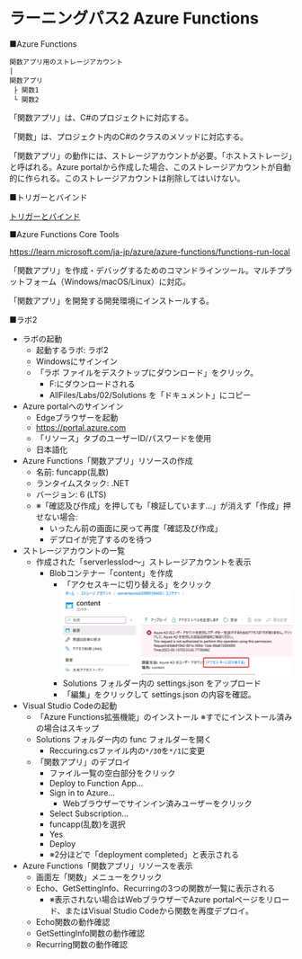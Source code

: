 # ラーニングパス2 Azure Functions

■Azure Functions

```
関数アプリ用のストレージアカウント
|
関数アプリ
 ├ 関数1
 └ 関数2
```

「関数アプリ」は、C#のプロジェクトに対応する。

「関数」は、プロジェクト内のC#のクラスのメソッドに対応する。

「関数アプリ」の動作には、ストレージアカウントが必要。「ホストストレージ」と呼ばれる。Azure portalから作成した場合、このストレージアカウントが自動的に作られる。このストレージアカウントは削除してはいけない。

■トリガーとバインド

[トリガーとバインド](pdf/mod02/%E3%83%88%E3%83%AA%E3%82%AC%E3%83%BC%E3%80%81%E3%83%90%E3%82%A4%E3%83%B3%E3%83%89.pdf)

■Azure Functions Core Tools

https://learn.microsoft.com/ja-jp/azure/azure-functions/functions-run-local

「関数アプリ」を作成・デバッグするためのコマンドラインツール。マルチプラットフォーム（Windows/macOS/Linux）に対応。

「関数アプリ」を開発する開発環境にインストールする。

■ラボ2

- ラボの起動
  - 起動するラボ: ラボ2
  - Windowsにサインイン
  - 「ラボ ファイルをデスクトップにダウンロード」をクリック。
    - F:にダウンロードされる
    - AllFiles/Labs/02/Solutions を「ドキュメント」にコピー
- Azure portalへのサインイン
  - Edgeブラウザーを起動
  - https://portal.azure.com
  - 「リソース」タブのユーザーID/パスワードを使用
  - 日本語化
- Azure Functions「関数アプリ」リソースの作成
  - 名前: funcapp(乱数)
  - ランタイムスタック: .NET
  - バージョン: 6 (LTS)
  - ※「確認及び作成」を押しても「検証しています...」が消えず「作成」押せない場合:
    - いったん前の画面に戻って再度「確認及び作成」
    - デプロイが完了するのを待つ
- ストレージアカウントの一覧
  - 作成された「serverlesslod～」ストレージアカウントを表示
    - Blobコンテナー「content」を作成
      - 「アクセスキーに切り替える」をクリック ![](images/ss-2023-05-15-12-34-03.png)
      - Solutions フォルダー内の settings.json をアップロード
      - 「編集」をクリックして settings.json の内容を確認。
- Visual Studio Codeの起動
  - 「Azure Functions拡張機能」のインストール ※すでにインストール済みの場合はスキップ
  - Solutions フォルダー内の func フォルダーを開く
    - Reccuring.csファイル内の`*/30`を`*/1`に変更
  - 「関数アプリ」のデプロイ
    - ファイル一覧の空白部分をクリック
    - Deploy to Function App...
    - Sign in to Azure...
      - Webブラウザーでサインイン済みユーザーをクリック
    - Select Subscription...
    - funcapp(乱数)を選択
    - Yes
    - Deploy
    - ※2分ほどで「deployment completed」と表示される
- Azure Functions「関数アプリ」リソースを表示
  - 画面左「関数」メニューをクリック
  - Echo、GetSettingInfo、Recurringの3つの関数が一覧に表示される
    - ※表示されない場合はWebブラウザーでAzure portalページをリロード、またはVisual Studio Codeから関数を再度デプロイ。
  - Echo関数の動作確認
  - GetSettingInfo関数の動作確認
  - Recurring関数の動作確認
